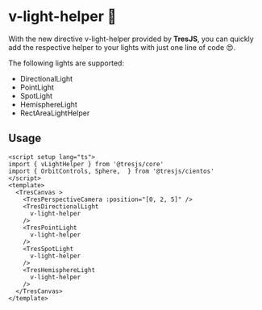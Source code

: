 # v-light-helper 🔆

With the new directive v-light-helper provided by **TresJS**, you can quickly add the respective helper to your lights with just one line of code 😍.

The following lights are supported:
- DirectionalLight
- PointLight
- SpotLight
- HemisphereLight
- RectAreaLightHelper

## Usage

```vue{2,8,11,14,17}
<script setup lang="ts">
import { vLightHelper } from '@tresjs/core'
import { OrbitControls, Sphere,  } from '@tresjs/cientos'
</script>
<template>
  <TresCanvas >
    <TresPerspectiveCamera :position="[0, 2, 5]" />
    <TresDirectionalLight
      v-light-helper
    />
    <TresPointLight
      v-light-helper
    />
    <TresSpotLight
      v-light-helper
    />
    <TresHemisphereLight
      v-light-helper
    />
  </TresCanvas>
</template>
```
